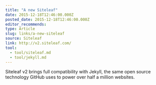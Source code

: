 ```yaml
---
title: "A new Siteleaf"
date: 2015-12-18T12:46:00.000Z
posted_date: 2015-12-18T12:46:00.000Z
editor_recommends:
type: Article
slug: links/a-new-siteleaf
source: Siteleaf
link: http://v2.siteleaf.com/
tool:
  - tool/siteleaf.md
  - tool/jekyll.md
---
```

Siteleaf v2 brings full compatibility with Jekyll, the same open source technology GitHub uses to power over half a million websites.



